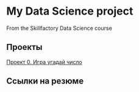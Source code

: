 # My Data Science project
From the Skillfactory Data Science course

## Проекты
[Проект 0. Игра угадай число](https://github.com/sofiagrishina/sf_data_science/tree/master/project0)

## Ссылки на резюме